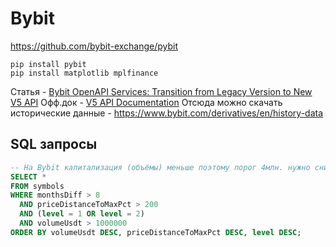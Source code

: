 # Bybit

https://github.com/bybit-exchange/pybit

```commandline
pip install pybit
pip install matplotlib mplfinance
```


Статья - [Bybit OpenAPI Services: Transition from Legacy Version to New V5 API](https://announcements.bybit.com/en/article/bybit-openapi-services-transition-from-legacy-version-to-new-v5-api-blt25b43a5738c00765/)
Офф.док - [V5 API Documentation](https://bybit-exchange.github.io/docs/v5/intro)
Отсюда можно скачать исторические данные - https://www.bybit.com/derivatives/en/history-data

## SQL запросы

```sql
-- На Bybit капитализация (объёмы) меньше поэтому порог 4млн. нужно снижать.
SELECT *
FROM symbols
WHERE monthsDiff > 8
  AND priceDistanceToMaxPct > 200
  AND (level = 1 OR level = 2)
  AND volumeUsdt > 1000000
ORDER BY volumeUsdt DESC, priceDistanceToMaxPct DESC, level DESC;

```